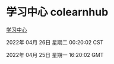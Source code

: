 # 学习中心 colearnhub
[学习中心](http://59.174.24.91:56308/colearnhub/)

2022年 04月 26日 星期二 00:20:02 CST

2022年 04月 25日 星期一 16:20:02 GMT

